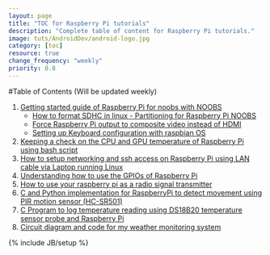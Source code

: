 ```yaml
---
layout: page
title: "TOC for Raspberry Pi tutorials"
description: "Complete table of content for Raspberry Pi tutorials."
image: tuts/AndroidDev/android-logo.jpg
category: [toc]
resource: true
change_frequency: "weekly"
priority: 0.8
---
```


#Table of Contents (Will be updated weekly)

1. [Getting started guide of Raspberry Pi for noobs with NOOBS](/tutorials/getting-started-guide-of-raspberry-pi-with-noobs/03/03/2014)
	- [How to format SDHC in linux - Partitioning for Raspberry Pi NOOBS](/tutorials/how-to-format-sdhc-card-in-linux-using-command-line/08/11/2015)
	- [Force Raspberry Pi output to composite video instead of HDMI](/tutorials/force-raspberry-pi-output-to-composite-video-instead-of-hdmi/03/03/2014)
	- [Setting up Keyboard configuration with raspbian OS](/tutorials/configuring-your-keyboard-on-raspbian-os/03/04/2014)
2. [Keeping a check on the CPU and GPU temperature of Raspberry Pi using bash script](/tutorials/keeping-a-check-on-the-cpu-and-gpu-temperature-of-raspberry-pi/03/04/2014)
3. [How to setup networking and ssh access on Raspberry Pi using LAN cable via Laptop running Linux](/tutorials/how-to-setup-networking-and-ssh-access-on-raspberry-pi-using-lan-cable-via-linux-based-system/03/05/2014)
4. [Understanding how to use the GPIOs of Raspberry Pi](/tutorials/how-to-use-the-gpio-pins-on-raspberry-pi/03/07/2014)
5. [How to use your raspberry pi as a radio signal transmitter](/tutorials/how-to-use-your-raspberry-pi-as-a-fm-transmitter/10/26/2014)
6. [C and Python implementation for RaspberryPi to detect movement using PIR motion sensor (HC-SR501)](/tutorials/raspberrypi-to-detect-movement-using-pir-motion-sensor-hc-sr501/11/21/2014)
7. [C Program to log temperature reading using DS18B20 temperature sensor probe and Raspberry Pi](/tutorials/get-temperature-reading-on-raspberry-pi-using-ds18b20-temperature-sensor-probe/11/21/2014)
8. [Circuit diagram and code for my weather monitoring system](/tutorials/circuit-diagram-and-code-snippet-of-my-weather-monitoring-system/08/12/2015)

{% include JB/setup %}
